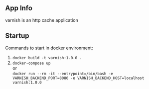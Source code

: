  ## App Info
 
 varnish is an http cache application
 
 ## Startup
  
 Commands to start in docker environment:
 
 1. `docker build -t varnish:1.0.0 .`
 2. `docker-compose up`
     <br/> or <br/>
    `docker run --rm -it --entrypoint=/bin/bash -e VARNISH_BACKEND_PORT=8086 -e VARNISH_BACKEND_HOST=localhost varnish:1.0.0`
